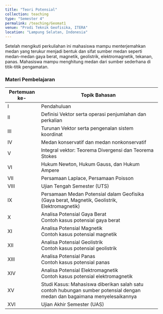 ```yaml
---
title: "Teori Potensial"
collection: teaching
type: "Semester 4"
permalink: /teaching/Geomat1
venue: "Prodi Teknik Geofisika, ITERA"
location: "Lampung Selatan, Indonesia"
---
```


Setelah mengikuti perkuliahan ini mahasiswa mampu menterjemahkan medan yang terukur menjadi bentuk dan sifat sumber medan seperti medan-medan gaya berat, magnetik, geolistrik, elektromagnetik, tekanan, panas. Mahasiswa mampu menghitung medan dari sumber sederhana di titik-titik pengamatan.


### Materi Pembelajaran

| Pertemuan ke-   |           Topik Bahasan           |
| ------ | ------------------------------------------ |
| I                 | Pendahuluan                                                                                      |
| II                | Definisi Vektor serta operasi penjumlahan dan perkalian                                           |
| III               | Turunan Vektor serta pengenalan sistem koordinat                                                 |
| IV                | Medan konservatif dan medan nonkonservatif                                                       |
| V                 | Integral vektor: Teorema Divergensi dan Teorema Stokes                                           |
| VI                | Hukum Newton, Hukum Gauss, dan Hukum Ampere                                                      |
| VII               | Persamaan Laplace, Persamaan Poisson                                                             |
| VIII              | Ujian Tengah Semester (UTS)                                                                      |
| IX                | Persamaan Medan Potensial dalam Geofisika (Gaya berat, Magnetik, Geolistrik, Elektromagnetik)     |
| X                 | Analisa Potensial Gaya Berat<br>Contoh kasus potensial gaya berat                                 |
| XI                | Analisa Potensial Magnetik<br>Contoh kasus potensial magnetik                                    |
| XII               | Analisa Potensial Geolistrik<br>Contoh kasus potensial geolistrik                                |
| XIII              | Analisa Potensial Panas<br>Contoh kasus potensial panas                                          |
| XIV               | Analisa Potensial Elektromagnetik<br>Contoh kasus potensial elektromagnetik                      |
| XV                | Studi Kasus: Mahasiswa diberikan salah satu contoh hubungan sumber potensial dengan medan dan bagaimana menyelesaikannya |
| XVI               | Ujian Akhir Semester (UAS)                                                                       |
